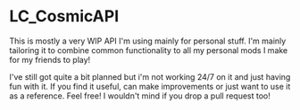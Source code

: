 # LC_CosmicAPI
This is mostly a very WIP API I'm using mainly for personal stuff. I'm mainly tailoring it to combine common functionality to all my personal mods I make for my friends to play!

I've still got quite a bit planned but i'm not working 24/7 on it and just having fun with it. If you find it useful, can make improvements or just want to use it as a reference. Feel free! I wouldn't mind if you drop a pull request too!
